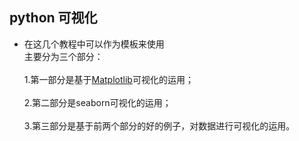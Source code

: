 ## python 可视化
- 在这几个教程中可以作为模板来使用
</br>主要分为三个部分：</br>
</br>1.第一部分是基于[Matplotlib](https://github.com/zhi-z/Python/tree/master/python%20%E5%8F%AF%E8%A7%86%E5%8C%96/1.Matplotlib_visualization)可视化的运用；</br>
</br>2.第二部分是seaborn可视化的运用；</br>
</br>3.第三部分是基于前两个部分的好的例子，对数据进行可视化的运用。</br>

